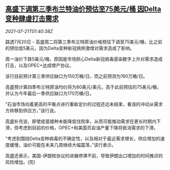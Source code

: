 <!--1626832863000-->
[高盛下调第三季布兰特油价预估至75美元/桶 因Delta变种肆虐打击需求](https://cn.reuters.com/article/gs-q3-brent-oil-0721-idCNKBS2ER04G)
------

<div><i>2021-07-21T01:40:38Z</i></div><p>路透7月20日 - 高盛周二将第三季布兰特原油价格预估下调至75美元/桶，比之前的预估低5美元，因为Delta变种新冠病例激增对需求造成了影响。</p><p>周一油价下跌5美元/桶，原因是市场担心Delta新冠病毒感染数字上升对需求造成打击，以及OPEC+达成增产协议。</p><p>该行目前预计第三季供应缺口为150万桶/日，而之前预测为190万桶/日。</p><p>高盛预计第四季布兰特原油均价将为80美元/美元，高于此前预估的75美元/桶，并认为今年最后一季供应缺口为170万桶/日。</p><p>“石油市场向着更高的平衡点进行重新定价的过程还远未结束，看涨的冲动从需求方转移到供应方，”该行说。</p><p>高盛补充说，即使疫苗接种未能降低住院率，从而可能推动需求在更长时期内下滑，但考虑到目前的价格，OPEC+和美国页岩油产量下降将抵消需求的下滑。</p><p>“考虑到围绕Delta变种病毒的不确定性，以及相对于最近需求增长，供应增加的速度缓慢，油价可能在未来几周继续大幅震荡，”该行表示。</p><p>高盛还表示，美国-伊朗核协议的进展停滞不前，导致伊朗出口增加的时间推迟的风险增加。(完)</p>
